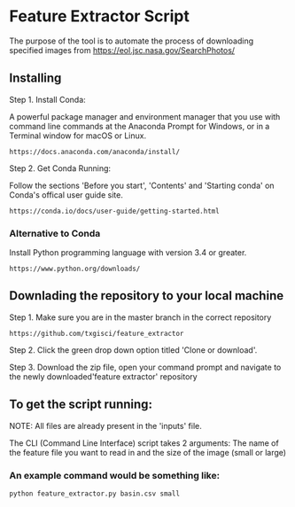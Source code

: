 # Feature Extractor Script

The purpose of the tool is to automate the process of downloading specified images from https://eol.jsc.nasa.gov/SearchPhotos/ 


## Installing
Step 1. Install Conda:

A powerful package manager and environment manager that you use with command line commands at the Anaconda Prompt for Windows, or in a Terminal window for macOS or Linux.
```
https://docs.anaconda.com/anaconda/install/
```


Step 2. Get Conda Running: 

Follow the sections 'Before you start', 'Contents' and 'Starting conda' on Conda's offical user guide site. 
```
https://conda.io/docs/user-guide/getting-started.html
```

### Alternative to Conda
Install Python programming language with version 3.4 or greater.

```
https://www.python.org/downloads/
```


## Downlading the repository to your local machine

Step 1. Make sure you are in the master branch in the correct repository
```
https://github.com/txgisci/feature_extractor
```

Step 2. Click the green drop down option titled 'Clone or download'.

Step 3. Download the zip file, open your command prompt and navigate to the newly downloaded'feature extractor' repository

## To get the script running:

NOTE: All files are already present in the 'inputs' file. 

The CLI (Command Line Interface) script takes 2 arguments: The name of the feature file you want to read in and the size of the image (small or large)

### An example command would be something like:

```
python feature_extractor.py basin.csv small 
```





